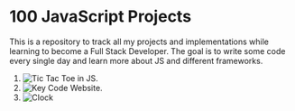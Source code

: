 # 100 JavaScript Projects
This is a repository to track all my projects and implementations while learning to become a Full Stack Developer. The goal is to write some code every single day and learn more about JS and different frameworks. 


1. ![Tic Tac Toe in JS.]("https://github.com/fahadkaleem/TicTacToeJS")
2. ![Key Code Website.]("https://github.com/fahadkaleem/KeyCode")
3. ![Clock]("https://github.com/fahadkaleem/ClockJS")
